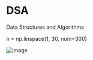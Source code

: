 # DSA
Data Structures and Algorithms

n = np.linspace(1, 30, num=300)

![image](https://github.com/BuildThingsWithPKR/DSA/assets/157862225/1d83a4a1-45b6-4eb8-a362-2d268fdf1e8f)


